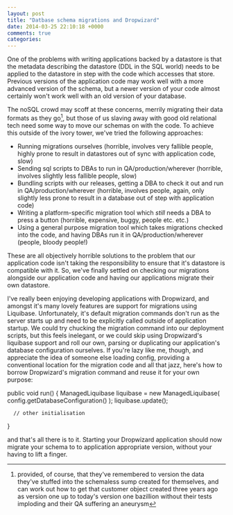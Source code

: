 ```yaml
---
layout: post
title: "Datbase schema migrations and Dropwizard"
date: 2014-03-25 22:10:18 +0000
comments: true
categories: 
---
```


One of the problems with writing applications backed by a datastore is that the metadata describing the datastore (DDL in the SQL world) needs to be applied to the datastore in step with the code which accesses that store. Previous versions of the application code may work well with a more advanced version of the schema, but a newer version of your code almost certainly won't work well with an old version of your database.  

<!-- more -->

The noSQL crowd may scoff at these concerns, merrily migrating their data formats as they go[^1], but those of us slaving away with good old relational tech need some way to move our schemas on with the code. To achieve this outside of the ivory tower, we've tried the following approaches: 

   * Running migrations ourselves (horrible, involves very fallible people, highly prone to result in datastores out of sync with application code, slow)
   * Sending sql scripts to DBAs to run in QA/production/wherever (horrible, involves slightly less fallible people, slow)
* Bundling scripts with our releases, getting a DBA to check it out and run in QA/production/wherever (horrible, involves people, again, only slightly less prone to result in a database out of step with application code)
* Writing a platform-specific migration tool which _still_ needs a DBA to press a button (horrible, expensive, buggy, people etc. etc.)
* Using a general purpose migration tool which takes migrations checked into the code, and having DBAs run it in QA/production/wherever (people, bloody people!)

These are all objectively horrible solutions to the problem that our application code isn't taking the responsibility to ensure that it's datastore is compatible with it. So, we've finally settled on checking our migrations alongside our application code and having our applications migrate their own datastore.

I've really been enjoying developing applications with Dropwizard, and amongst it's many lovely features are support for migrations using Liquibase. Unfortunately, it's default migration commands don't run as the server starts up and need to be explicitly called outside of application startup. We could try chucking the migration command into our deployment scripts, but this feels inelegant, or we could skip using Dropwizard's liquibase support and roll our own, parsing or duplicating our application's database configuration ourselves. If you're lazy like me, though, and appreciate the idea of someone else loading config, providing a conventional location for the migration code and all that jazz, here's how to borrow Dropwizard's migration command and reuse it for your own purpose:

   public void run()
   {
      ManagedLiquibase liquibase = new ManagedLiquibase( config.getDatabaseConfiguration() );
      liquibase.update();

      // other initialisation
   }

and that's all there is to it. Starting your Dropwizard application should now migrate your schema to to application appropriate version, without your having to lift a finger.

[^1]: provided, of course, that they've remembered to version the data they've stuffed into the schemaless sump created for themselves, and can work out how to get that customer object created three years ago as version one up to today's version one bazillion without their tests imploding and their QA suffering an aneurysm
